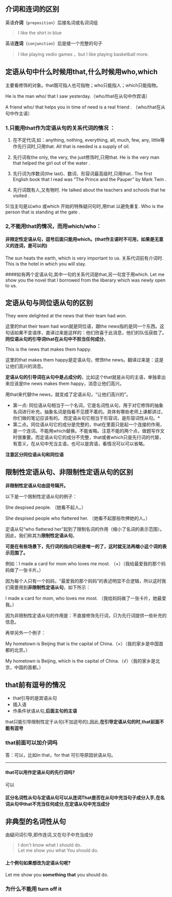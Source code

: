 ## 介词和连词的区别

英语**介词**（`preposition`）后接名词或名词词组

> I like the shirt in blue

英语**连词**（`conjunction`）后是接一个完整的句子

> I like playing vedio games ，but I like playing basketball more.


## 定语从句中什么时候用that,什么时候用who,which

主要看修饰的对象。that既可指人也可指物；who只能指人；which只能指物。

He is the man who/ that I saw yesterday.（who/that在从句中作宾语）

A friend who/ that helps you in time of need is a real friend . （who/that在从句中作主语）

### 1.只能用that作为定语从句的关系代词的情况 ：

1) 在不定代词,如：anything, nothing, everything, all, much, few, any, little等作先行词时,只用that. All that is needed is a supply of oil. 

2) 先行词有the only, the very, the just修饰时,只用that. He is the very man that helped the girl out of the water . 

3) 先行词为序数词(the last)、数词、形容词最高级时,只用that.. The first English book that I read was “The Prince and the Pauper” by Mark Twin . 

4) 先行词既有人,又有物时. He talked about the teachers and schools that he visited . 

5)当主句是以who 或which 开始的特殊疑问句时,用that 以避免重复. Who is the person that is standing at the gate . 

### 2,不能用that的情况，而用which/who：

#### 非限定性定语从句，逗号后面只能用which。(that作主语时不可用，如果是无意义的连词，是可以的)
The sun heats the earth, which is very important to us. 
关系代词前有介词时. This is the hotel in which you will stay. 



####如有两个定语从句,其中一句的关系代词是that,另一句宜于用which. 
Let me show you the novel that I borrowed from the liberary which was newly open to us. 


## 定语从句与同位语从句的区别

They were delighted at the news that their team had won. 

这里的that their team had won就是同位语，跟the news指的是同一个东西。这句话如果不变语序，直译过来是这样的：他们欣喜于此消息，他们的队伍获胜了。 **同位语从句的引导词that在从句中不担当任何成分**。

This is the news that makes them happy. 

这里的that makes them happy是定语从句，修饰the news。翻译过来是：这是让他们高兴的消息。 

**定语从句的引导词在从句中是占成分的**，比如这个that就是从句的主语，单独拿出来应该是the news makes them happy，消息让他们高兴。

用that来代替the news，就变成了定语从句，“让他们高兴的”。

* 第一点: 同位语从句相当于一个名词，它是名词性从句，用于对它修饰的抽象名词进行补充。抽象名词是指看不见摸不着的。具体有哪些老师上课都讲过，你们做的笔记应该有的。 而定语从句它相当于形容词，是形容词性从句。* 
* 第二点。同位语从句它的成分是完整的，that在里面只是起一个连接的作用，是一个连词。不能用which替换。不能省略。注意不能的两个点，做题写作文时很重要。而定语从句它的成分不完整，that或者which只是先行词的代替，有意义，在从句中充当主语，也可以是宾语，看情况可以可以省略。

**注意区分同位语从句和同位语**


## 限制性定语从句、非限制性定语从句的区别

**非限制性定语从句由逗号隔开。**

以下是一个限制性定语从句的例子：

She despised people. （她看不起人。）

She despised people who flattered her.  （她看不起那些吹捧她的人。）

定语从句“who flattered her”起到了限制名词的作用（缩小了名词的表示范围）。因此，我们称其为**限制性定语从句**。

**可是在有些场景下，先行词的指向已经是唯一的了，这时就无法再缩小这个词的表示范围了。**

例如：I made a card for mom who loves me most. （×）（我给最爱我的那个妈妈做了一张卡片。）

因为每个人只有一个妈妈，“最爱我的那个妈妈”的表述明显不合逻辑，所以这时我们需要用到**非限制性定语从句**，如下所示：

I made a card for mom, who loves me most. （我给妈妈做了一张卡片，她最爱我。）

因为非限制性定语从句的作用是：不直接修饰先行词，只为先行词提供一些补充的信息。

再举另外一个例子：

My hometown is Beijing that is the capital of China.（×）（我的家乡是中国首都的北京。）

My hometown is Beijing, which is the capital of China.（√）（我的家乡是北京，中国的首都。）


## that前有逗号的情况

* that引导的是宾语从句
* 插入语
* 作条件状语从句,**后面主句的主语**


that只能引导限制性定于从句(不加逗号的),因此,**在引导定语从句的时,that前面不能有逗号**

### that前面可以加介词吗

答：可以，比如in that，for that  可引导原因状语从句。

---

#### that可以用作定语从句的先行词吗?
可以

#### 区分名词性从句与定语从句可以从连词That是否在从句中充当句子成分入手,在名词从句中that不充当任何成分,在定语从句中充当成分

## 非典型的名词性从句

由疑问词引导,即作连词,又在句子中充当成分

> I don't know what I should do.  
> Let me show you what You should do.

#### 上个例句如果想改为定语从句呢?

Let me show you **something** **that** you should do.


### 为什么不能用 turn off it